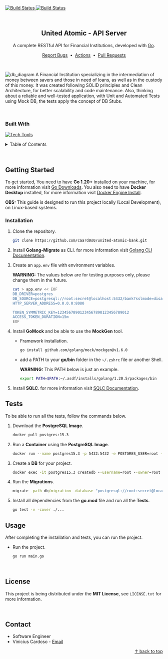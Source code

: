 <div id="top"></div>


<!-- CI Badge -->
<a href="https://github.com/caard0s0/united-atomic-bank/actions/workflows/ci.yml">
    <img src="https://github.com/caard0s0/united-atomic-bank/actions/workflows/ci.yml/badge.svg?branch=main" alt="Build Status">
</a>

<!-- Build & Publish Docker Badge -->
<a href="https://github.com/caard0s0/united-atomic-bank/actions/workflows/deploy.yml">
    <img src="https://github.com/caard0s0/united-atomic-bank/actions/workflows/deploy.yml/badge.svg?branch=main" alt="Build Status">
</a>

&nbsp;


<!-- About the Project -->
<div align="center">
    <h2>United Atomic - API Server</h2>
    <p>A complete RESTful API for Financial Institutions, developed with <a href="https://go.dev/">Go</a>.</p>
    <a href="https://github.com/caard0s0/united-atomic-bank/issues">Report Bugs</a>
    &nbsp;&bull;&nbsp;
    <a href="https://github.com/caard0s0/united-atomic-bank/actions">Actions</a>
    &nbsp;&bull;&nbsp;
    <a href="https://github.com/caard0s0/united-atomic-bank/pulls">Pull Requests</a>
</div>

&nbsp;

![db_diagram](https://github.com/caard0s0/united-atomic-bank/assets/95318788/79e36572-84bc-46ff-9a98-97783ce29d22)
A Financial Institution specializing in the intermediation of money between savers and those in need of loans, as well as in the custody of this money. It was created following SOLID principles and Clean Architecture, for better scalability and code maintenance. Also, thinking about a reliable and well-tested application, with Unit and Automated Tests using Mock DB, the tests apply the concept of DB Stubs.

&nbsp;

<h3>Built With</h3>

[![Tech Tools](https://skillicons.dev/icons?i=go,postgres,docker,aws,postman,githubactions,kubernetes)](https://skillicons.dev)


<!-- Table of Contents -->
<details>
  <summary>Table of Contents</summary>
    <ol>
        <li>
            <a href="#getting-started">Getting Started</a>
            <ul>
                <li><a href="#installation">Installation</a></li>
                <li><a href="#tests">Tests</a></li>
                <li><a href="#usage">Usage</a></li>
            </ul>
        </li>
        <li><a href="#license">License</a></li>
        <li><a href="#contact">Contact</a></li>
    </ol>
</details>

&nbsp;


<!-- Getting Started -->
<h2 id="getting-started">Getting Started</h2>

<p>To get started, You need to have <strong>Go 1.20+</strong> installed on your machine, for more information visit <a href="https://go.dev/dl/">Go Downloads</a>. You also need to have <strong>Docker Desktop</strong> installed, for more information visit <a href="https://docs.docker.com/engine/install/">Docker Engine Install</a>.</p>

<p><strong>OBS:</strong> This guide is designed to run this project locally (Local Development), on Linux-based systems.</p>


<!-- Installation -->
<h3 id="installation">Installation</h3>

1. Clone the repository.
    ```bash
    git clone https://github.com/caard0s0/united-atomic-bank.git
    ```

2. Install <strong>Golang-Migrate</strong> as CLI. for more information visit <a href="https://github.com/golang-migrate/migrate/tree/master/cmd/migrate">Golang CLI Documentation</a>.

3. Create an `app.env` file with environment variables.

    <strong>WARNING:</strong> The values ​​below are for testing purposes only, please change them in the future.

    ```bash
    cat > app.env << EOF
    DB_DRIVER=postgres
    DB_SOURCE=postgresql://root:secret@localhost:5432/bank?sslmode=disable
    HTTP_SERVER_ADDRESS=0.0.0.0:8080

    TOKEN_SYMMETRIC_KEY=12345678901234567890123456789012
    ACCESS_TOKEN_DURATION=15m
    EOF
    ```

4. Install <strong>GoMock</strong> and be able to use the <strong>MockGen</strong> tool.

    * Framework installation.

        ```bash
        go install github.com/golang/mock/mockgen@v1.6.0
        ```

    * add a PATH to your <strong>go/bin</strong> folder in the `~/.zshrc` file or another Shell.

        <strong>WARNING:</strong> This PATH below is just an example.

        ```bash
        export PATH=$PATH:~/.asdf/installs/golang/1.20.5/packages/bin
        ```

5. Install <strong>SQLC</strong>. for more information visit <a href="https://docs.sqlc.dev/en/latest/index.html">SQLC Documentation</a>.


<!-- Tests -->
<h2 id="tests">Tests</h2>

<p>To be able to run all the tests, follow the commands below.</p>

1. Download the <strong>PostgreSQL Image</strong>.

    ```cmd
    docker pull postgres:15.3
    ```

2. Run a <strong>Container</strong> using the <strong>PostgreSQL Image</strong>.

    ```cmd
    docker run --name postgres15.3 -p 5432:5432 -e POSTGRES_USER=root -e POSTGRES_PASSWORD=secret -d postgres:15.3
    ```

3. Create a <strong>DB</strong> for your project.

    ```cmd
    docker exec -it postgres15.3 createdb --username=root --owner=root bank
    ```

5. Run the <strong>Migrations</strong>.

    ```cmd
    migrate -path db/migration -database "postgresql://root:secret@localhost:5432/bank?sslmode=disable" -verbose up	
    ```

6. Install all dependencies from the <strong>go.mod</strong> file and run all the <strong>Tests</strong>.

    ```cmd
    go test -v -cover ./...
    ```


<!-- Usage -->
<h2 id="usage">Usage</h2>

<p>After completing the installation and tests, you can run the project.</p>

* Run the project.

    ```bash
    go run main.go
    ```


<br>

<!-- License -->
<h2 id="license">License</h2>

This project is being distributed under the <strong>MIT License</strong>, see ```LICENSE.txt``` for more information.


<br>

<!-- Contact -->
<h2 id="contact">Contact</h2>

* Software Engineer  
* Vinicius Cardoso - <a href="mailto:cardoso.business.ctt@gmail.com">Email</a>

<p align="right">
    <a href="#top"> &uarr; back to top</a>
</p> 
